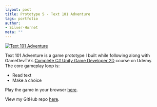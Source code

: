 ```yaml
---
layout: post
title: Prototype 5 - Text 101 Adventure
tags: portfolio
author:
- Silver-Hornet
meta: ""
---
```


[![Text 101 Adventure]({{site.url}}/text-101-adventure.png)](https://play.unity.com/mg/other/gamedevtv-s-text101-adventure-game)

Text 101 Adventure is a game prototype I built while following along with GameDevTV’s [Complete C# Unity Game Developer 2D](https://www.udemy.com/course/unitycourse/) course on Udemy. The core gameplay loop is:

- Read text
- Make a choice

Play the game in your browser [here](https://play.unity.com/mg/other/gamedevtv-s-text101-adventure-game).

View my GitHub repo [here](https://github.com/silver-hornet/gamedevtv-text101).
